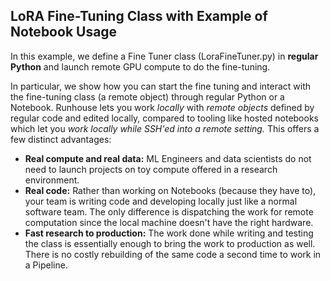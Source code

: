 ## LoRA Fine-Tuning Class with Example of Notebook Usage
In this example, we define a Fine Tuner class (LoraFineTuner.py) in **regular Python** and launch remote GPU compute to do the fine-tuning.

In particular, we show how you can start the fine tuning and interact with the fine-tuning class (a remote object) through regular Python or a Notebook. Runhouse lets you work *locally* with *remote objects* defined by regular code and edited locally, compared to tooling like hosted notebooks which let you *work locally while SSH'ed into a remote setting.* This offers a few distinct advantages:
* **Real compute and real data:** ML Engineers and data scientists do not need to launch projects on toy compute offered in a research environment.
* **Real code:** Rather than working on Notebooks (because they have to), your team is writing code and developing locally just like a normal software team. The only difference is dispatching the work for remote computation since the local machine doesn't have the right hardware.
* **Fast research to production:** The work done while writing and testing the class is essentially enough to bring the work to production as well. There is no costly rebuilding of the same code a second time to work in a Pipeline.
